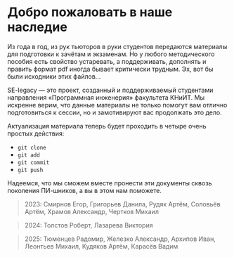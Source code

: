 # Добро пожаловать в наше наследие

Из года в год, из рук тьюторов в руки студентов передаются материалы для подготовки к зачётам и экзаменам. Но у любого методического пособия есть свойство устаревать, а поддерживать, дополнять и править формат pdf иногда бывает критически трудным. Эх, вот бы были исходники этих файлов...

SE-legacy &mdash; это проект, созданный и поддерживаемый студентами направления &laquo;Программная инженерия&raquo; факультета КНиИТ. Мы искренне верим, что данные материалы не только помогут вам отлично подготовиться к сессии, но и замотивируют вас продолжать это дело.

Актуализация материала теперь будет проходить в четыре очень простых действия:
- `git clone`
- `git add`
- `git commit`
- `git push`

Надеемся, что мы сможем вместе пронести эти документы сквозь поколения ПИ-шников, а вы в этом нам поможете.

> 2023: Смирнов Егор, Григорьев Данила, Рудяк Артём, Соловьёв Артём, Храмов Александр, Чертков Михаил

> 2024: Толстов Роберт, Лазарева Виктория

> 2025: Тюменцев Радомир, Железко Александр, Архипов Иван, Леонтьев Михаил, Кудяков Артём, Карасёв Вадим
